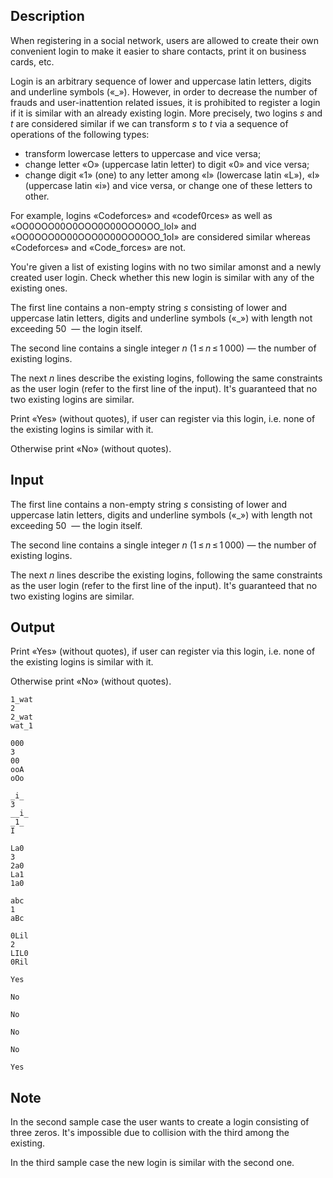 ## Description

<div><p>When registering in a social network, users are allowed to create their own convenient login to make it easier to share contacts, print it on business cards, etc.</p><p>Login is an arbitrary sequence of lower and uppercase latin letters, digits and underline symbols («<span class="tex-font-style-tt">_</span>»). However, in order to decrease the number of frauds and user-inattention related issues, it is prohibited to register a login if it is <span class="tex-font-style-it">similar</span> with an already existing login. More precisely, two logins <span class="tex-span"><i>s</i></span> and <span class="tex-span"><i>t</i></span> are considered similar if we can transform <span class="tex-span"><i>s</i></span> to <span class="tex-span"><i>t</i></span> via a sequence of operations of the following types: </p><ul> <li> transform lowercase letters to uppercase and vice versa; </li><li> change letter «<span class="tex-font-style-tt">O</span>» (uppercase latin letter) to digit «<span class="tex-font-style-tt">0</span>» and vice versa; </li><li> change digit «<span class="tex-font-style-tt">1</span>» (one) to any letter among «<span class="tex-font-style-tt">l</span>» (lowercase latin «<span class="tex-font-style-tt">L</span>»), «<span class="tex-font-style-tt">I</span>» (uppercase latin «<span class="tex-font-style-tt">i</span>») and vice versa, or change one of these letters to other. </li></ul><p>For example, logins «<span class="tex-font-style-tt">Codeforces</span>» and «<span class="tex-font-style-tt">codef0rces</span>» as well as «<span class="tex-font-style-tt">OO0OOO00O0OOO0O00OOO0OO_lol</span>» and «<span class="tex-font-style-tt">OO0OOO0O00OOO0O00OO0OOO_1oI</span>» are considered similar whereas «<span class="tex-font-style-tt">Codeforces</span>» and «<span class="tex-font-style-tt">Code_forces</span>» are not.</p><p>You're given a list of existing logins with no two <span class="tex-font-style-it">similar</span> amonst and a newly created user login. Check whether this new login is <span class="tex-font-style-it">similar</span> with any of the existing ones.</p></div><div class="input-specification"><p>The first line contains a non-empty string <span class="tex-span"><i>s</i></span> consisting of lower and uppercase latin letters, digits and underline symbols («<span class="tex-font-style-tt">_</span>») with length not exceeding <span class="tex-span">50</span> &nbsp;— the login itself.</p><p>The second line contains a single integer <span class="tex-span"><i>n</i></span> (<span class="tex-span">1 ≤ <i>n</i> ≤ 1 000</span>)&nbsp;— the number of existing logins.</p><p>The next <span class="tex-span"><i>n</i></span> lines describe the existing logins, following the same constraints as the user login (refer to the first line of the input). It's guaranteed that no two existing logins are similar.</p></div><div class="output-specification"><p>Print «<span class="tex-font-style-tt">Yes</span>» (without quotes), if user can register via this login, i.e. none of the existing logins is <span class="tex-font-style-it">similar</span> with it.</p><p>Otherwise print «<span class="tex-font-style-tt">No</span>» (without quotes).</p></div>

## Input

<p>The first line contains a non-empty string <span class="tex-span"><i>s</i></span> consisting of lower and uppercase latin letters, digits and underline symbols («<span class="tex-font-style-tt">_</span>») with length not exceeding <span class="tex-span">50</span> &nbsp;— the login itself.</p><p>The second line contains a single integer <span class="tex-span"><i>n</i></span> (<span class="tex-span">1 ≤ <i>n</i> ≤ 1 000</span>)&nbsp;— the number of existing logins.</p><p>The next <span class="tex-span"><i>n</i></span> lines describe the existing logins, following the same constraints as the user login (refer to the first line of the input). It's guaranteed that no two existing logins are similar.</p>

## Output

<p>Print «<span class="tex-font-style-tt">Yes</span>» (without quotes), if user can register via this login, i.e. none of the existing logins is <span class="tex-font-style-it">similar</span> with it.</p><p>Otherwise print «<span class="tex-font-style-tt">No</span>» (without quotes).</p>





```input1
1_wat
2
2_wat
wat_1

```




```input2
000
3
00
ooA
oOo

```




```input3
_i_
3
__i_
_1_
I

```




```input4
La0
3
2a0
La1
1a0

```




```input5
abc
1
aBc

```




```input6
0Lil
2
LIL0
0Ril

```




```output1
Yes

```




```output2
No

```




```output3
No

```




```output4
No

```




```output5
No

```




```output6
Yes

```



## Note

<p>In the second sample case the user wants to create a login consisting of three zeros. It's impossible due to collision with the third among the existing.</p><p>In the third sample case the new login is similar with the second one.</p>
